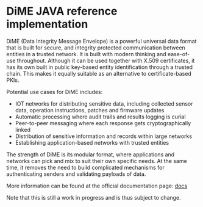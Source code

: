 # DiME JAVA reference implementation

DiME (Data Integrity Message Envelope) is a powerful universal data format that is built for secure, and integrity protected communication between entities in a trusted network. It is built with modern thinking and ease-of-use throughout. Although it can be used together with X.509 certificates, it has its own built in public key-based entity identification through a trusted chain. This makes it equally suitable as an alternative to certificate-based PKIs.

Potential use cases for DiME includes:

- IOT networks for distributing sensitive data, including collected sensor data, operation instructions, patches and firmware updates
- Automatic processing where audit trails and results logging is curial
- Peer-to-peer messaging where each response gets cryptographically linked
- Distribution of sensitive information and records within large networks
- Establishing application-based networks with trusted entities

The strength of DiME is its modular format, where applications and networks can pick and mix to suit their own specific needs. At the same time, it removes the need to build complicated mechanisms for authenticating senders and validating payloads of data.

More information can be found at the official documentation page: [docs](docs.dimeformat.io)

Note that this is still a work in progress and is thus subject to change.
